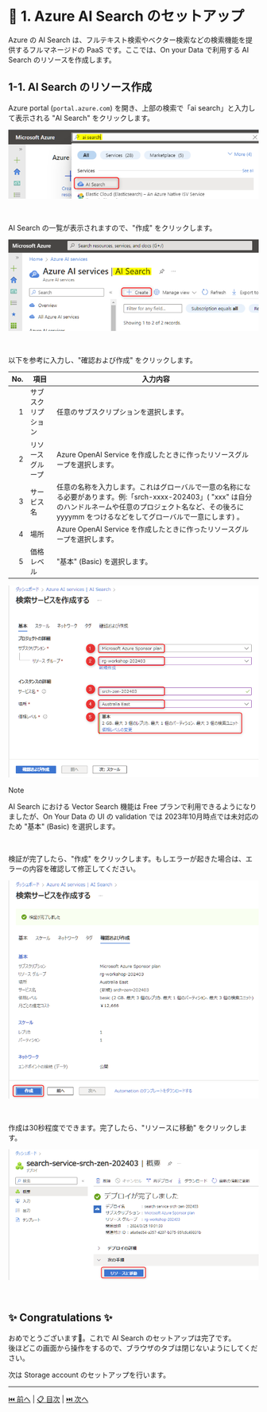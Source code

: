 # 🧪 1. Azure AI Search のセットアップ

Azure の AI Search は、フルテキスト検索やベクター検索などの検索機能を提供するフルマネージドの PaaS です。ここでは、On your Data で利用する AI Search のリソースを作成します。

## 1-1. AI Search のリソース作成

Azure portal (`portal.azure.com`) を開き、上部の検索で「ai search」と入力して表示される "AI Search" をクリックします。

![](./images/1-1-1.png)

<br>

AI Search の一覧が表示されますので、"作成" をクリックします。

![](./images/1-1-2.png)

<br>

以下を参考に入力し、"確認および作成" をクリックします。

 No. | 項目 | 入力内容
---: | --- | ---
1 | サブスクリプション | 任意のサブスクリプションを選択します。
2 | リソースグループ | Azure OpenAI Service を作成したときに作ったリソースグループを選択します。
3 | サービス名 | 任意の名称を入力します。これはグローバルで一意の名称になる必要があります。例:「srch-xxxx-202403」( "xxx" は自分のハンドルネームや任意のプロジェクト名など、その後ろに yyyymm をつけるなどをしてグローバルで一意にします) 。
4 | 場所 | Azure OpenAI Service を作成したときに作ったリソースグループを選択します。
5 | 価格レベル | "基本" (Basic) を選択します。

![](./images/1-1-3-basic.png)

> [!NOTE]
> AI Search における Vector Search 機能は Free プランで利用できるようになりましたが、On Your Data の UI の validation では 2023年10月時点では未対応のため "基本" (Basic) を選択します。

<br>

検証が完了したら、"作成" をクリックします。もしエラーが起きた場合は、エラーの内容を確認して修正してください。

![](./images/1-1-4.png)

<br>

作成は30秒程度でできます。完了したら、"リソースに移動" をクリックします。

![](./images/1-1-5.png)

<br>

## ✨ Congratulations ✨

おめでとうございます🎉。これで AI Search のセットアップは完了です。  
後ほどこの画面から操作をするので、ブラウザのタブは閉じないようにしてください。

次は Storage account のセットアップを行います。

---

[⏮️ 前へ](./setup-azure-openai.md) | [📋 目次](../../README.md) | [⏭️ 次へ](./setup-storage-account.md)
